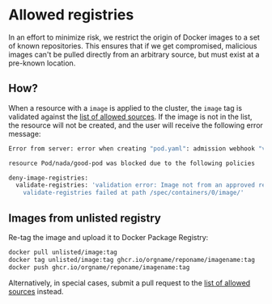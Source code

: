 # Allowed registries

In an effort to minimize risk, we restrict the origin of Docker images to a set of known repositories.
This ensures that if we get compromised, malicious images can't be pulled directly from an arbitrary source, but must exist at a pre-known location.

## How?
When a resource with a `image` is applied to the cluster, the `image` tag is validated against the [list of allowed sources].
If the image is not in the list, the resource will not be created, and the user will receive the following error message: 
```bash
Error from server: error when creating "pod.yaml": admission webhook "validate.kyverno.svc-fail" denied the request: 

resource Pod/nada/good-pod was blocked due to the following policies

deny-image-registries:
  validate-registries: 'validation error: Image not from an approved registry. See documentation: https://docs.nais.io/deployment/allowed-registries/ Rule
    validate-registries failed at path /spec/containers/0/image/'
```

## Images from unlisted registry
Re-tag the image and upload it to Docker Package Registry:

```bash
docker pull unlisted/image:tag
docker tag unlisted/image:tag ghcr.io/orgname/reponame/imagename:tag
docker push ghcr.io/orgname/reponame/imagename:tag
```

Alternatively, in special cases, submit a pull request to the [list of allowed sources] instead.

[list of allowed sources]: https://github.com/nais/kyverno-policies/blob/main/policies/deny-image-registries/resource-allowed-registries-cm.yaml
